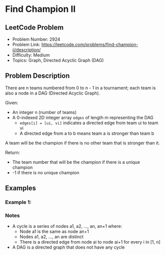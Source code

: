 # Find Champion II

## LeetCode Problem
- Problem Number: 2924
- Problem Link: https://leetcode.com/problems/find-champion-ii/description/
- Difficulty: Medium
- Topics: Graph, Directed Acyclic Graph (DAG)

## Problem Description
There are n teams numbered from 0 to n - 1 in a tournament; each team is also a node in a DAG (Directed Acyclic Graph).

Given:
- An integer n (number of teams)
- A 0-indexed 2D integer array `edges` of length m representing the DAG
  - `edges[i] = [ui, vi]` indicates a directed edge from team ui to team vi
  - A directed edge from a to b means team a is stronger than team b

A team will be the champion if there is no other team that is stronger than it.

Return:
- The team number that will be the champion if there is a unique champion
- -1 if there is no unique champion

## Examples

### Example 1:

### Notes
- A cycle is a series of nodes a1, a2, ..., an, an+1 where:
  - Node a1 is the same as node an+1
  - Nodes a1, a2, ..., an are distinct
  - There is a directed edge from node ai to node ai+1 for every i in [1, n]
- A DAG is a directed graph that does not have any cycle